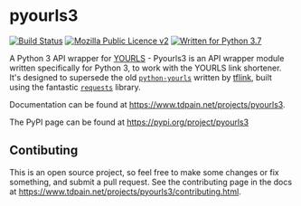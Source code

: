 # pyourls3

[![Build Status](https://travis-ci.com/codemicro/pyourls3.svg?branch=master)](https://travis-ci.com/codemicro/pyourls3)
[![Mozilla Public Licence v2](https://img.shields.io/badge/Licence-MPL--2.0-yellow.svg)](https://www.mozilla.org/en-US/MPL/)
[![Written for Python 3.7](https://img.shields.io/badge/Written%20for-Python%20<=%203.5-green.svg?logo=python&logoColor=white)](https://www.python.org)

A Python 3 API wrapper for [YOURLS](https://yourls.org/) - Pyourls3 is an API wrapper module written specifically for Python 3, to work with the YOURLS link shortener. It's
designed to supersede the old [`python-yourls`](https://www.github.com/tflink/python-yourls) written by [tflink](https://github.com/tflink),
built using the fantastic [`requests`](https://pypi.org/project/requests/) library.

Documentation can be found at https://www.tdpain.net/projects/pyourls3.

The PyPI page can be found at https://pypi.org/project/pyourls3

## Contibuting
This is an open source project, so feel free to make some changes or fix something, and submit a pull request. See the
contributing page in the docs at https://www.tdpain.net/projects/pyourls3/contributing.html.
